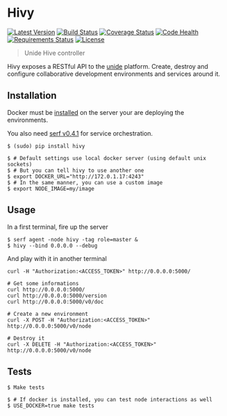 Hivy
====

[![Latest Version](https://pypip.in/v/hivy/badge.png)](https://pypi.python.org/pypi/hivy/)
[![Build Status](https://drone.io/github.com/hivetech/hivy/status.png)](https://drone.io/github.com/hivetech/hivy/latest)
[![Coverage Status](https://coveralls.io/repos/hivetech/hivy/badge.png)](https://coveralls.io/r/hivetech/hivy)
[![Code Health](https://landscape.io/github/hivetech/hivy/master/landscape.png)](https://landscape.io/github/hivetech/hivy/master)
[![Requirements Status](https://requires.io/github/hivetech/hivy/requirements.png?branch=master)](https://requires.io/github/hivetech/hivy/requirements/?branch=master)
[![License](https://pypip.in/license/hivy/badge.png)](https://pypi.python.org/pypi/hivy/)

> Unide Hive controller

Hivy exposes a RESTful API to the [unide](unide.co) platform. Create, destroy
and configure collaborative development environments and services around it.

Installation
------------

Docker must be [installed](http://www.docker.io/gettingstarted/) on the server
your are deploying the environments.

You also need [serf v0.4.1](serfdom.io) for service orchestration.

```console
$ (sudo) pip install hivy

$ # Default settings use local docker server (using default unix sockets)
$ # But you can tell hivy to use another one
$ export DOCKER_URL="http://172.0.1.17:4243"
$ # In the same manner, you can use a custom image
$ export NODE_IMAGE=my/image
```

Usage
-----

In a first terminal, fire up the server

```console
$ serf agent -node hivy -tag role=master &
$ hivy --bind 0.0.0.0 --debug
```

And play with it in another terminal

```console
curl -H "Authorization:<ACCESS_TOKEN>" http://0.0.0.0:5000/

# Get some informations
curl http://0.0.0.0:5000/
curl http://0.0.0.0:5000/version
curl http://0.0.0.0:5000/v0/doc

# Create a new environment
curl -X POST -H "Authorization:<ACCESS_TOKEN>" http://0.0.0.0:5000/v0/node

# Destroy it
curl -X DELETE -H "Authorization:<ACCESS_TOKEN>" http://0.0.0.0:5000/v0/node
```

Tests
-----

```console
$ Make tests

$ # If docker is installed, you can test node interactions as well
$ USE_DOCKER=true make tests
```
